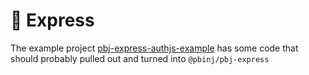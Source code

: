 # 🚧 Express

The example project [pbj-express-authjs-example](//github.com/pbinj/pbj/examples/pbj-express-authjs-example) has some code that should probably pulled out and turned into `@pbinj/pbj-express`
